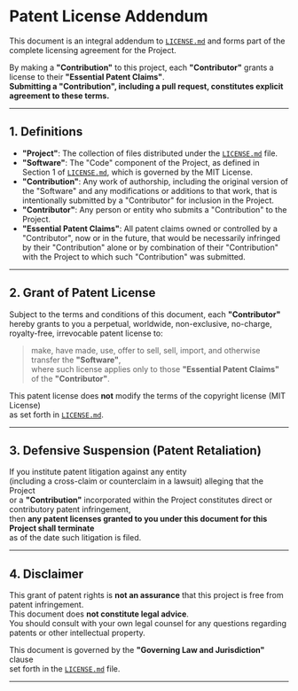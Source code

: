 # Patent License Addendum

This document is an integral addendum to [`LICENSE.md`](LICENSE.md) and forms part of the complete licensing agreement for the Project.

By making a **"Contribution"** to this project, each **"Contributor"** grants a license to their **"Essential Patent Claims"**.  
**Submitting a "Contribution", including a pull request, constitutes explicit agreement to these terms.**

---

## 1. Definitions

- **"Project"**: The collection of files distributed under the [`LICENSE.md`](LICENSE.md) file.  
- **"Software"**: The "Code" component of the Project, as defined in Section 1 of [`LICENSE.md`](LICENSE.md), which is governed by the MIT License.  
- **"Contribution"**: Any work of authorship, including the original version of the "Software" and any modifications or additions to that work, that is intentionally submitted by a "Contributor" for inclusion in the Project.  
- **"Contributor"**: Any person or entity who submits a "Contribution" to the Project.  
- **"Essential Patent Claims"**: All patent claims owned or controlled by a "Contributor", now or in the future, that would be necessarily infringed by their "Contribution" alone or by combination of their "Contribution" with the Project to which such "Contribution" was submitted.  

---

## 2. Grant of Patent License

Subject to the terms and conditions of this document, each **"Contributor"** hereby grants to you a perpetual, worldwide, non-exclusive, no-charge, royalty-free, irrevocable patent license to:

> make, have made, use, offer to sell, sell, import, and otherwise transfer the **"Software"**,  
> where such license applies only to those **"Essential Patent Claims"** of the **"Contributor"**.

This patent license does **not** modify the terms of the copyright license (MIT License)  
as set forth in [`LICENSE.md`](LICENSE.md).

---

## 3. Defensive Suspension (Patent Retaliation)

If you institute patent litigation against any entity  
(including a cross-claim or counterclaim in a lawsuit) alleging that the Project  
or a **"Contribution"** incorporated within the Project constitutes direct or contributory patent infringement,  
then **any patent licenses granted to you under this document for this Project shall terminate**  
as of the date such litigation is filed.

---

## 4. Disclaimer

This grant of patent rights is **not an assurance** that this project is free from patent infringement.  
This document does **not constitute legal advice**.  
You should consult with your own legal counsel for any questions regarding patents or other intellectual property.

This document is governed by the **"Governing Law and Jurisdiction"** clause  
set forth in the [`LICENSE.md`](LICENSE.md) file.

---

